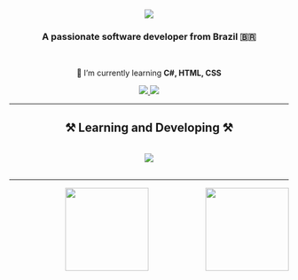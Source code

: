 <h1 align="center">
    <img src="https://readme-typing-svg.herokuapp.com/?font=Righteous&size=35&center=true&vCenter=true&width=500&height=70&duration=4000&lines=Hi+There!+👋;+I'm+Caio+Andrade!;" />
</h1>

<h3 align="center">A passionate software developer from Brazil 🇧🇷</h3>

<br/>

<div align="center">
 
 🌱 I’m currently learning **C#, HTML, CSS**

</div>

<div align="center"> 
  <a href="mailto:caio.andrade2442@gmail.com">
    <img src="https://img.shields.io/badge/Gmail-333333?style=for-the-badge&logo=gmail&logoColor=red" />
  </a>
  <a href="https://linkedin.com/in/caio-andrade2442" target="_blank">
    <img src="https://img.shields.io/badge/LinkedIn-0077B5?style=for-the-badge&logo=linkedin&logoColor=white" target="_blank" />
</a>

<hr/>

<h2 align="center">⚒️ Learning and Developing ⚒️</h2>
<br/>
<div align="center">
    <img src="https://skillicons.dev/icons?i=c#,javascript,html,css,github,git" /><br>
</div>

<br/>
<hr/>

<div>
  <img  height="150em" src="https://github-readme-stats.vercel.app/api?username=caioo-dev&show_icons=true&theme=blue-green&include_all_commits=true&count_private=true"/>
  <img align="right" height="150em" src="https://github-readme-stats.vercel.app/api/top-langs/?username=caioo-dev&layout=compact&langs_count=16&theme=blue-green"/>
</div>

